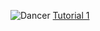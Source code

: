 ﻿![Dancer](http://i171.photobucket.com/albums/u296/denisse28_photo/animated.gif)
[Tutorial 1](http://blog.stevensanderson.com/2010/07/05/introducing-knockout-a-ui-library-for-javascript/)

